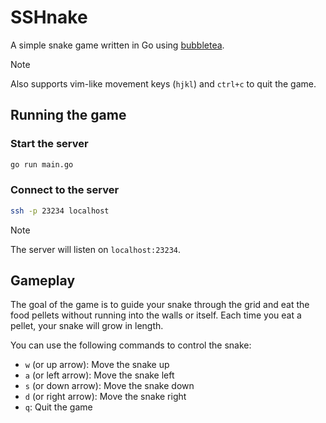 # SSHnake

A simple snake game written in Go using [bubbletea](https://github.com/charmbracelet/bubbletea).

> [!NOTE]
> Also supports vim-like movement keys (`hjkl`) and `ctrl+c` to quit the game.

## Running the game

### Start the server

```sh
go run main.go
```

### Connect to the server

```sh
ssh -p 23234 localhost
```

> [!NOTE]
> The server will listen on `localhost:23234`.

## Gameplay

The goal of the game is to guide your snake through the grid and eat the food
pellets without running into the walls or itself. Each time you eat a pellet,
your snake will grow in length.

You can use the following commands to control the snake:

- `w` (or up arrow): Move the snake up
- `a` (or left arrow): Move the snake left
- `s` (or down arrow): Move the snake down
- `d` (or right arrow): Move the snake right
- `q`: Quit the game
